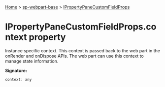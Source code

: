 <!-- docId=sp-webpart-base.ipropertypanecustomfieldprops.context -->

[Home](./index.md) &gt; [sp-webpart-base](./sp-webpart-base.md) &gt; [IPropertyPaneCustomFieldProps](./sp-webpart-base.ipropertypanecustomfieldprops.md)

# IPropertyPaneCustomFieldProps.context property

Instance specific context. This context is passed back to the web part in the onRender and onDispose APIs. The web part can use this context to manage state information.

**Signature:**
```javascript
context: any
```
